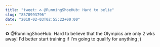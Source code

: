 ```yaml
---
title: "tweet: ♻ @RunningShoeHub: Hard to belie"
slug: "8570993796"
date: "2010-02-03T02:55:22+00:00"
---
```

♻ @RunningShoeHub: Hard to believe that the Olympics are only 2 wks away! I'd better start training if I'm going to qualify for anything ;)